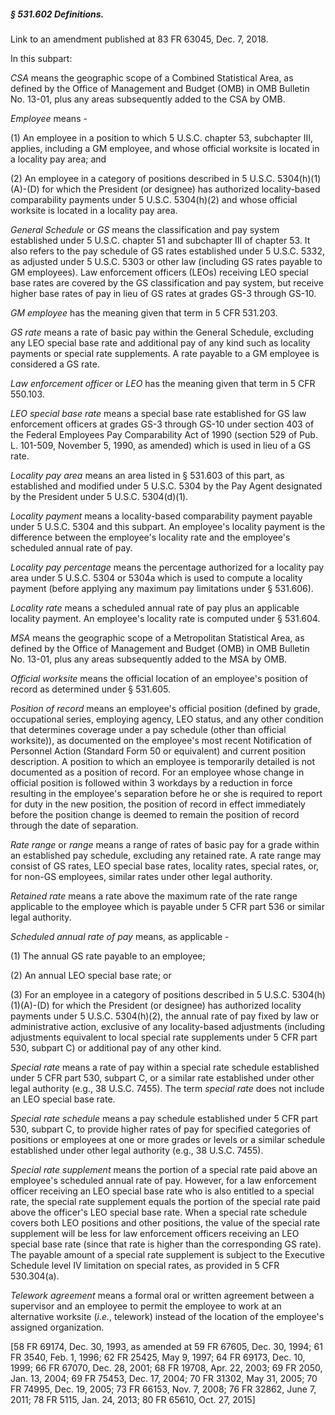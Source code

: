 ##### § 531.602 Definitions. #####

Link to an amendment published at 83 FR 63045, Dec. 7, 2018.

In this subpart:

*CSA* means the geographic scope of a Combined Statistical Area, as defined by the Office of Management and Budget (OMB) in OMB Bulletin No. 13-01, plus any areas subsequently added to the CSA by OMB.

*Employee* means -

(1) An employee in a position to which 5 U.S.C. chapter 53, subchapter III, applies, including a GM employee, and whose official worksite is located in a locality pay area; and

(2) An employee in a category of positions described in 5 U.S.C. 5304(h)(1)(A)-(D) for which the President (or designee) has authorized locality-based comparability payments under 5 U.S.C. 5304(h)(2) and whose official worksite is located in a locality pay area.

*General Schedule* or *GS* means the classification and pay system established under 5 U.S.C. chapter 51 and subchapter III of chapter 53. It also refers to the pay schedule of GS rates established under 5 U.S.C. 5332, as adjusted under 5 U.S.C. 5303 or other law (including GS rates payable to GM employees). Law enforcement officers (LEOs) receiving LEO special base rates are covered by the GS classification and pay system, but receive higher base rates of pay in lieu of GS rates at grades GS-3 through GS-10.

*GM employee* has the meaning given that term in 5 CFR 531.203.

*GS rate* means a rate of basic pay within the General Schedule, excluding any LEO special base rate and additional pay of any kind such as locality payments or special rate supplements. A rate payable to a GM employee is considered a GS rate.

*Law enforcement officer* or *LEO* has the meaning given that term in 5 CFR 550.103.

*LEO special base rate* means a special base rate established for GS law enforcement officers at grades GS-3 through GS-10 under section 403 of the Federal Employees Pay Comparability Act of 1990 (section 529 of Pub. L. 101-509, November 5, 1990, as amended) which is used in lieu of a GS rate.

*Locality pay area* means an area listed in § 531.603 of this part, as established and modified under 5 U.S.C. 5304 by the Pay Agent designated by the President under 5 U.S.C. 5304(d)(1).

*Locality payment* means a locality-based comparability payment payable under 5 U.S.C. 5304 and this subpart. An employee's locality payment is the difference between the employee's locality rate and the employee's scheduled annual rate of pay.

*Locality pay percentage* means the percentage authorized for a locality pay area under 5 U.S.C. 5304 or 5304a which is used to compute a locality payment (before applying any maximum pay limitations under § 531.606).

*Locality rate* means a scheduled annual rate of pay plus an applicable locality payment. An employee's locality rate is computed under § 531.604.

*MSA* means the geographic scope of a Metropolitan Statistical Area, as defined by the Office of Management and Budget (OMB) in OMB Bulletin No. 13-01, plus any areas subsequently added to the MSA by OMB.

*Official worksite* means the official location of an employee's position of record as determined under § 531.605.

*Position of record* means an employee's official position (defined by grade, occupational series, employing agency, LEO status, and any other condition that determines coverage under a pay schedule (other than official worksite)), as documented on the employee's most recent Notification of Personnel Action (Standard Form 50 or equivalent) and current position description. A position to which an employee is temporarily detailed is not documented as a position of record. For an employee whose change in official position is followed within 3 workdays by a reduction in force resulting in the employee's separation before he or she is required to report for duty in the new position, the position of record in effect immediately before the position change is deemed to remain the position of record through the date of separation.

*Rate range* or *range* means a range of rates of basic pay for a grade within an established pay schedule, excluding any retained rate. A rate range may consist of GS rates, LEO special base rates, locality rates, special rates, or, for non-GS employees, similar rates under other legal authority.

*Retained rate* means a rate above the maximum rate of the rate range applicable to the employee which is payable under 5 CFR part 536 or similar legal authority.

*Scheduled annual rate of pay* means, as applicable -

(1) The annual GS rate payable to an employee;

(2) An annual LEO special base rate; or

(3) For an employee in a category of positions described in 5 U.S.C. 5304(h)(1)(A)-(D) for which the President (or designee) has authorized locality payments under 5 U.S.C. 5304(h)(2), the annual rate of pay fixed by law or administrative action, exclusive of any locality-based adjustments (including adjustments equivalent to local special rate supplements under 5 CFR part 530, subpart C) or additional pay of any other kind.

*Special rate* means a rate of pay within a special rate schedule established under 5 CFR part 530, subpart C, or a similar rate established under other legal authority (e.g., 38 U.S.C. 7455). The term *special rate* does not include an LEO special base rate.

*Special rate schedule* means a pay schedule established under 5 CFR part 530, subpart C, to provide higher rates of pay for specified categories of positions or employees at one or more grades or levels or a similar schedule established under other legal authority (e.g., 38 U.S.C. 7455).

*Special rate supplement* means the portion of a special rate paid above an employee's scheduled annual rate of pay. However, for a law enforcement officer receiving an LEO special base rate who is also entitled to a special rate, the special rate supplement equals the portion of the special rate paid above the officer's LEO special base rate. When a special rate schedule covers both LEO positions and other positions, the value of the special rate supplement will be less for law enforcement officers receiving an LEO special base rate (since that rate is higher than the corresponding GS rate). The payable amount of a special rate supplement is subject to the Executive Schedule level IV limitation on special rates, as provided in 5 CFR 530.304(a).

*Telework agreement* means a formal oral or written agreement between a supervisor and an employee to permit the employee to work at an alternative worksite (*i.e.*, telework) instead of the location of the employee's assigned organization.

[58 FR 69174, Dec. 30, 1993, as amended at 59 FR 67605, Dec. 30, 1994; 61 FR 3540, Feb. 1, 1996; 62 FR 25425, May 9, 1997; 64 FR 69173, Dec. 10, 1999; 66 FR 67070, Dec. 28, 2001; 68 FR 19708, Apr. 22, 2003; 69 FR 2050, Jan. 13, 2004; 69 FR 75453, Dec. 17, 2004; 70 FR 31302, May 31, 2005; 70 FR 74995, Dec. 19, 2005; 73 FR 66153, Nov. 7, 2008; 76 FR 32862, June 7, 2011; 78 FR 5115, Jan. 24, 2013; 80 FR 65610, Oct. 27, 2015]